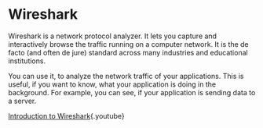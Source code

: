 # Wireshark

Wireshark is a network protocol analyzer. It lets you capture and interactively browse the traffic running on a computer network. It is the de facto (and often de jure) standard across many industries and educational institutions.

You can use it, to analyze the network traffic of your applications. This is useful, if you want to know, what your application is doing in the background. For example, you can see, if your application is sending data to a server.

[Introduction to Wireshark](https://youtu.be/lb1Dw0elw0Q){.youtube}
